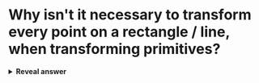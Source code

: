 # Why isn't it necessary to transform every point on a rectangle / line, when transforming primitives?
<details>
<summary><b>Reveal answer</b></summary>
Affine transformations:<br>Straight lines are transformed into straight lines<br>Parallel lines into are transformed into parallel lines
</details>
